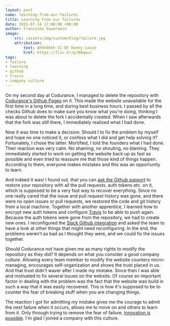 ```yaml
---
layout: post
name: learning-from-our-failures
title: Learning from our failures
date: 2015-07-14 17:00:00 +00:00
author: Franziska Sauerwein
image:
    src: /assets/img/custom/blog/failure.jpg
    attribution:
        text: Ahhhhhhh CC-BY Kenny Louie
        href: https://flic.kr/p/88qwuz
tags:
- failure
- learning
- github
- travis
- company culture
---
```


On my second day at Codurance, I managed to delete the repository with [Codurance's Github Pages](http://codurance.com/) on it. This made the website unavailable for the first time in a long time, and during best business hours.
I passed by all the checks Github does to make sure you know what you're doing, thinking I was about to delete the fork I accidentally created. When I saw afterwards that the fork was still there, I immediately realized what I had done.

Now it was time to make a decision: Should I to fix the problem by myself and hope no one noticed it, or confess what I did and get help solving it?
Fortunately, I chose the latter. Mortified, I told the founders what I had done.
Their reaction was very calm. No shaming, no shouting, no blaming.
They immediately started to work on getting the website back up as fast as possible and even tried to reassure me that those kind of things happen.
According to them, everyone makes mistakes and this was an opportunity to learn.

And indeed it was! I found out, that you can [ask the Github support](http://stackoverflow.com/a/28982367) to restore your repository with all the pull requests, auth tokens etc. on it, which is supposed to be a very fast way to recover everything.
Since no one really cared that the issue and pull request history was gone, and there were no open issues or pull requests, we restored the code and git history from a local machine. Together with another apprentice, I learned how to encrypt new auth tokens and configure [Travis](https://evansosenko.com/posts/automatic-publishing-github-pages-travis-ci/) to be able to push again. Because the auth tokens were gone from the repository, we had to create new ones.
I reconfigured the [Slack Github integration](http://www.shadabahmed.com/git/2015/03/06/integrating-slack-with-github-enterprise/) and asked the team to have a look at other things that might need reconfiguring.
In the end, the problems weren't as bad as I thought they were, and we could fix the issues together.

Should Codurance not have given me as many rights to modify the repository as they did? It depends on what you consider a good company culture. Allowing every team member to modify the website counters micro-managing, encourages self-organization and shows the trust placed in us. And that trust didn't waver after I made my mistake. Since then I was able and motivated to fix several issues on the website.
Of course an important factor in dealing with the problem was the fact that the website was build in such a way that it was easily recovered. This is how it's supposed to be to counter the fear of breaking stuff when you are changing things.

The reaction I got for admitting my mistake gives me the courage to admit the next failure when it occurs, allows me to move on and others to learn from it. Only through trying to remove the fear of failure, [innovation is possible](http://www.forbes.com/sites/darden/2012/06/20/creating-an-innovation-culture-accepting-failure-is-necessary/). I'm glad I joined a company with this culture.
